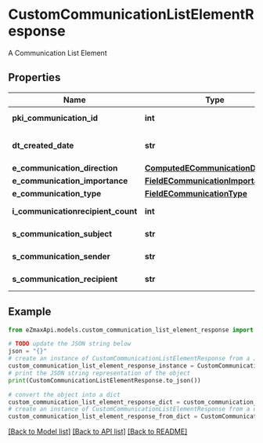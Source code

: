# CustomCommunicationListElementResponse

A Communication List Element

## Properties

Name | Type | Description | Notes
------------ | ------------- | ------------- | -------------
**pki_communication_id** | **int** | The unique ID of the Communication. | 
**dt_created_date** | **str** | The date and time at which the object was created | 
**e_communication_direction** | [**ComputedECommunicationDirection**](ComputedECommunicationDirection.md) |  | 
**e_communication_importance** | [**FieldECommunicationImportance**](FieldECommunicationImportance.md) |  | 
**e_communication_type** | [**FieldECommunicationType**](FieldECommunicationType.md) |  | 
**i_communicationrecipient_count** | **int** | The count of Communicationrecipient | 
**s_communication_subject** | **str** | The subject of the Communication | 
**s_communication_sender** | **str** | The sender name of the Communication | 
**s_communication_recipient** | **str** | The recipients&#39; name of the Communication | 

## Example

```python
from eZmaxApi.models.custom_communication_list_element_response import CustomCommunicationListElementResponse

# TODO update the JSON string below
json = "{}"
# create an instance of CustomCommunicationListElementResponse from a JSON string
custom_communication_list_element_response_instance = CustomCommunicationListElementResponse.from_json(json)
# print the JSON string representation of the object
print(CustomCommunicationListElementResponse.to_json())

# convert the object into a dict
custom_communication_list_element_response_dict = custom_communication_list_element_response_instance.to_dict()
# create an instance of CustomCommunicationListElementResponse from a dict
custom_communication_list_element_response_from_dict = CustomCommunicationListElementResponse.from_dict(custom_communication_list_element_response_dict)
```
[[Back to Model list]](../README.md#documentation-for-models) [[Back to API list]](../README.md#documentation-for-api-endpoints) [[Back to README]](../README.md)



